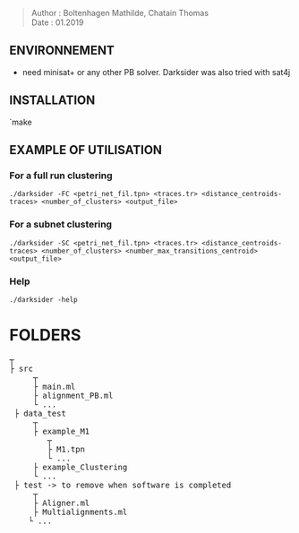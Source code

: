 >Author : Boltenhagen Mathilde, Chatain Thomas <br>
>Date : 01.2019

## ENVIRONNEMENT 

- need minisat+ or any other PB solver. Darksider was also tried with sat4j

## INSTALLATION

 `make 

## EXAMPLE OF UTILISATION 

### For a full run clustering  

`./darksider -FC <petri_net_fil.tpn> <traces.tr> <distance_centroids-traces> <number_of_clusters> <output_file>`

### For a subnet clustering 

`./darksider -SC <petri_net_fil.tpn> <traces.tr> <distance_centroids-traces> <number_of_clusters> <number_max_transitions_centroid> <output_file>`

### Help 
	
`./darksider -help `

# FOLDERS 
<pre>
┬  
├ src
     ┬  
     ├ main.ml
     ├ alignment_PB.ml
     └ ...
 ├ data_test
     ┬  
     ├ example_M1
        ┬
        ├ M1.tpn
        └ ...
     ├ example_Clustering
     └ ...
 ├ test -> to remove when software is completed 
     ┬  
     ├ Aligner.ml
     ├ Multialignments.ml
    └ ...
</pre>


